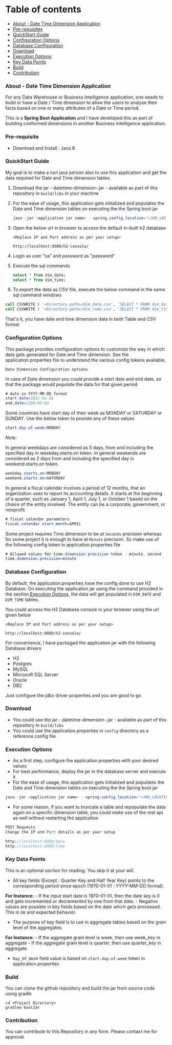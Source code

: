 Table of contents
=================

<!--ts-->
   * [About - Date Time Dimension Application](#about---date-time-dimension-application)
   * [Pre-requisites](#pre-requisite)
   * [QuickStart Guide](#quickstart-guide)
   * [Configuration Options](#configuration-options)
   * [Database Configuration](#database-configuration)
   * [Download](#download)
   * [Execution Options](#execution-options)
   * [Key Data Points](#key-data-points)
   * [Build](#build)
   * [Contribution](#contribution)
<!--te-->
   
### About - Date Time Dimension Application

For any Data Warehouse or Business Intelligence application, one needs to build or have a Date / Time dimension to allow 
the users to analyse their facts based on one or many attributes of a Date or Time period. 

This is a **Spring Boot Application** and I have developed this as part of building conformed dimensions in another 
Business Intelligence application. 

### Pre-requisite

* Download and Install : Java 8

### QuickStart Guide

My goal is to make a non java person also to use this application and get the data required for Date and Time 
dimension tables.  

1. Download the jar - datetime-dimension-<version>.jar - available as part of this repository in
  `build/libs` in your machine
2. For the ease of usage, this application gets initialized and populates the Date and Time dimension tables on executing 
the the Spring boot jar

    ```java
    java -jar <application jar name> --spring.config.location="<JAR_LOCATION_DIRECTORY>\config\application.properties"
    ``` 
3. Open the below url in browser to access the default in-built h2 database
    ```http request
    <Replace IP and Port address as per your setup>
    
    http://localhost:8080/h2-console/
    ```
4. Login as user "sa" and password as "password"
5. Execute the sql commands 
    ```sql
    select * from dim_date;
    select * from dim_time;
    ```
6. To export the data as CSV file, execute the below command in the same sql command windows

```sql
call CSVWRITE ( '<Directory path>/dim_date.csv', 'SELECT * FROM dim_date' );
call CSVWRITE ( '<Directory path>/dim_time.csv', 'SELECT * FROM dim_time' ); 
```
That's it, you have date and time dimension data in both Table and CSV format

### Configuration Options

This package provides configuration options to customize the way in which data gets generated for Date and 
Time dimension. See the application.properties file to understand the various config tokens available. 

`Date Dimension Configuration options`

In case of Date dimension you could provide a start date and end date, so that the package would populate the data for 
that given period

```java
# date in YYYY-MM-DD format
start.date=2015-02-26
end.date=2100-03-03
```

Some countries have start day of their week as MONDAY or SATURDAY or SUNDAY. Use the below token to provide any of 
these values

```java
start.day.of.week=MONDAY
```

*Note:* 

In general weekdays are considered as 5 days, from and including the specified day in weekday.starts.on token.
In general weekends are considered as 2 days from and including the specified day in weekend.starts.on token.

```java
weekday.starts.on=MONDAY
weekend.starts.on=SATURDAY
```

In general a fiscal calendar involves a period of 12 months, that an organization uses to report its accounting 
details. It starts at the beginning of a quarter, such as January 1, April 1, July 1, or October 1 based on the choice 
of the entity involved. The entity can be a corporate, government, or nonprofit.

```java
# fiscal calendar parameters
fiscal.calendar.start.month=APRIL
```

Some project requires Time dimension to be at `Seconds` precision whereas for some project it is enough to have at 
`Minute` precision. So make use of the following config token in application.properties file

```java
# Allowed values for time.dimension.precision token : minute, second
time.dimension.precision=minute
```

### Database Configuration

By default, the application.properties have the config done to use H2 Database. On executing the 
application jar using the command provided in the section [Execution Options](#execution-options), the data will get 
populated in `DIM_DATE` and `DIM_TIME` tables.

You could access the H2 Database console in your browser using the url given below

```http request
<Replace IP and Port address as per your setup>

http://localhost:8080/h2-console/
```

For convenience, I have packaged the application jar with the following Database drivers

- H2 
- Postgres 
- MySQL
- Microsoft SQL Server
- Oracle
- DB2

Just configure the jdbc driver properties and you are good to go

### Download
* You could use the jar - datetime-dimension-<version>.jar - available as part of this repository in
`build/libs`
* You could use the application.properties in `config` directory as a reference config file  

### Execution Options

- As a first step, configure the application.properties with your desired values
- For best performance, deploy the jar in the database server and execute it
- For the ease of usage, this application gets initialized and populates the Date and Time dimension tables on executing 
the the Spring boot jar

```java
java -jar <application jar name> --spring.config.location="<JAR_LOCATION_DIRECTORY>\config\application.properties"
``` 
- For some reason, if you want to truncate a table and repopulate the data again on a specific dimension table, you 
could make use of the rest api as well without restarting the application 

```java
POST Requests
Change the IP and Port details as per your setup

http://localhost:8080/date
http://localhost:8080/time
```

### Key Data Points

This is an optional section for reading. You skip it at your will.

- All key fields (Except : Quarter Key and Half Year Key) points to the corresponding period since epoch 
(1970-01-01 : YYYY-MM-DD format).

**For Instance:**
    - If the input start date is 1970-01-01, then the date key is 0 and gets incremented or decremented by one from that date. 
    - Negative values are possible in key fields based on the date which gets processed. This is ok and expected behavior.
- The purpose of key field is to use in aggregate tables based on the grain level of the aggregates.

**For Instance:**
    - If the aggregate grain level is week, then use week_key in aggregate 
    - If the aggregate grain level is quarter, then use quarter_key in aggregate

- `Day_Of_Week` field value is based on `start.day.of.week` token in application.properties

### Build
You can clone the github repository and build the jar from source code using gradle

```shell script
cd <Project Directory>
gradlew bootJar
```

### Contribution
You can contribute to this Repository in any form. Please contact me for approval. 